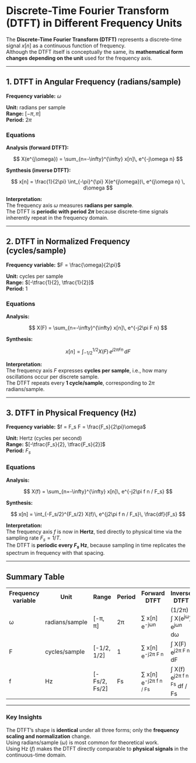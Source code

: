 # Discrete-Time Fourier Transform (DTFT) in Different Frequency Units

The **Discrete-Time Fourier Transform (DTFT)** represents a discrete-time signal $x[n]$ as a continuous function of frequency.  
Although the DTFT itself is conceptually the same, its **mathematical form changes depending on the unit** used for the frequency axis.

---

## 1. DTFT in Angular Frequency (radians/sample)

**Frequency variable:** $\omega$

**Unit:** radians per sample  
**Range:** $[-\pi, \pi]$  
**Period:** $2\pi$

### Equations

**Analysis (forward DTFT):**

$$
X(e^{j\omega}) = \sum_{n=-\infty}^{\infty} x[n]\, e^{-j\omega n}
$$

**Synthesis (inverse DTFT):**

$$
x[n] = \frac{1}{2\pi} \int_{-\pi}^{\pi} X(e^{j\omega})\, e^{j\omega n} \, d\omega
$$

**Interpretation:**  
The frequency axis $\omega$ measures **radians per sample**.  
The DTFT is **periodic with period $2\pi$** because discrete-time signals inherently repeat in the frequency domain.

---

## 2. DTFT in Normalized Frequency (cycles/sample)

**Frequency variable:** $F = \frac{\omega}{2\pi}$

**Unit:** cycles per sample  
**Range:** $[-\tfrac{1}{2}, \tfrac{1}{2}]$  
**Period:** $1$

### Equations
**Analysis:**

$$
X(F) = \sum_{n=-\infty}^{\infty} x[n]\, e^{-j2\pi F n}
$$

**Synthesis:**

$$
x[n] = \int_{-1/2}^{1/2} X(F)\, e^{j2\pi F n}\, dF
$$

**Interpretation:**  
The frequency axis $F$ expresses **cycles per sample**, i.e., how many oscillations occur per discrete sample.  
The DTFT repeats every **1 cycle/sample**, corresponding to $2\pi$ radians/sample.

---

## 3. DTFT in Physical Frequency (Hz)

**Frequency variable:** $f = F_s F = \frac{F_s}{2\pi}\omega$

**Unit:** Hertz (cycles per second)  
**Range:** $[-\tfrac{F_s}{2}, \tfrac{F_s}{2}]$  
**Period:** $F_s$

### Equations
**Analysis:**

$$
X(f) = \sum_{n=-\infty}^{\infty} x[n]\, e^{-j2\pi f n / F_s}
$$

**Synthesis:**

$$
x[n] = \int_{-F_s/2}^{F_s/2} X(f)\, e^{j2\pi f n / F_s}\, \frac{df}{F_s}
$$

**Interpretation:**  
The frequency axis $f$ is now in **Hertz**, tied directly to physical time via the sampling rate $F_s = 1/T$.  
The DTFT is **periodic every $F_s$ Hz**, because sampling in time replicates the spectrum in frequency with that spacing.

---

## Summary Table
<table>
<tr><th>Frequency variable</th><th>Unit</th><th>Range</th><th>Period</th><th>Forward DTFT</th><th>Inverse DTFT</th></tr>
<tr>
<td>&omega;</td>
<td>radians/sample</td>
<td>[-&pi;, &pi;]</td>
<td>2&pi;</td>
<td>&sum; x[n] e<sup>-j&omega;n</sup></td>
<td>(1/2&pi;) &int; X(e<sup>j&omega;</sup>) e<sup>j&omega;n</sup> d&omega;</td>
</tr>
<tr>
<td>F</td>
<td>cycles/sample</td>
<td>[-1/2, 1/2]</td>
<td>1</td>
<td>&sum; x[n] e<sup>-j2&pi; F n</sup></td>
<td>&int; X(F) e<sup>j2&pi; F n</sup> dF</td>
</tr>
<tr>
<td>f</td>
<td>Hz</td>
<td>[-Fs/2, Fs/2]</td>
<td>Fs</td>
<td>&sum; x[n] e<sup>-j2&pi; f n / Fs</sup></td>
<td>&int; X(f) e<sup>j2&pi; f n / Fs</sup> df / Fs</td>
</tr>
</table>


---

### Key Insights

The DTFT’s shape is **identical** under all three forms; only the **frequency scaling and normalization** change.  
Using radians/sample ($\omega$) is most common for theoretical work.  
Using Hz ($f$) makes the DTFT directly comparable to **physical signals** in the continuous-time domain.
